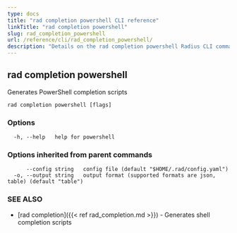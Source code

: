 ```yaml
---
type: docs
title: "rad completion powershell CLI reference"
linkTitle: "rad completion powershell"
slug: rad_completion_powershell
url: /reference/cli/rad_completion_powershell/
description: "Details on the rad completion powershell Radius CLI command"
---
```

## rad completion powershell

Generates PowerShell completion scripts

```
rad completion powershell [flags]
```

### Options

```
  -h, --help   help for powershell
```

### Options inherited from parent commands

```
      --config string   config file (default "$HOME/.rad/config.yaml")
  -o, --output string   output format (supported formats are json, table) (default "table")
```

### SEE ALSO

* [rad completion]({{< ref rad_completion.md >}}) - Generates shell completion scripts
